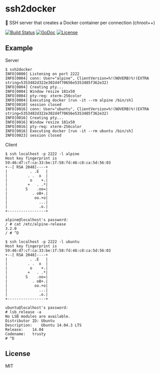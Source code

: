 # ssh2docker
:wrench: SSH server that creates a Docker container per connection (chroot++)

[![Build Status](https://travis-ci.org/moul/ssh2docker.svg?branch=master)](https://travis-ci.org/moul/ssh2docker)
[![GoDoc](https://godoc.org/github.com/moul/ssh2docker?status.svg)](https://godoc.org/github.com/moul/ssh2docker)
[![License](https://img.shields.io/github/license/moul/ssh2docker.svg)](https://github.com/moul/ssh2docker/blob/master/LICENSE)

## Example

Server

```console
$ ssh2docker
INFO[0000] Listening on port 2222
INFO[0004] conn: User="alpine", ClientVersion=%!(NOVERB)%!(EXTRA string=5353482d322e302d4f70656e5353485f362e32)
INFO[0004] Creating pty...
INFO[0004] Window resize 181x50
INFO[0004] pty-req: xterm-256color
INFO[0004] Executing docker [run -it --rm alpine /bin/sh]
INFO[0010] session closed
INFO[0016] conn: User="ubuntu", ClientVersion=%!(NOVERB)%!(EXTRA string=5353482d322e302d4f70656e5353485f362e32)
INFO[0016] Creating pty...
INFO[0016] Window resize 181x50
INFO[0016] pty-req: xterm-256color
INFO[0016] Executing docker [run -it --rm ubuntu /bin/sh]
INFO[0023] session closed
```

Client

```console
$ ssh localhost -p 2222 -l alpine
Host key fingerprint is 59:46:d7:cf:ca:33:be:1f:58:fd:46:c8:ca:5d:56:03
+--[ RSA 2048]----+
|          . .E   |
|         . .  o  |
|          o    +.|
|         +   . .*|
|        S    .oo=|
|           . oB+.|
|            oo.+o|
|              ...|
|              .o.|
+-----------------+

alpine@localhost's password:
/ # cat /etc/alpine-release
3.2.0
/ # ^D
```

```console
$ ssh localhost -p 2222 -l ubuntu
Host key fingerprint is 59:46:d7:cf:ca:33:be:1f:58:fd:46:c8:ca:5d:56:03
+--[ RSA 2048]----+
|          . .E   |
|         . .  o  |
|          o    +.|
|         +   . .*|
|        S    .oo=|
|           . oB+.|
|            oo.+o|
|              ...|
|              .o.|
+-----------------+

ubuntu@localhost's password:
# lsb_release -a
No LSB modules are available.
Distributor ID:	Ubuntu
Description:	Ubuntu 14.04.3 LTS
Release:	14.04
Codename:	trusty
# ^D
```

## License

MIT
